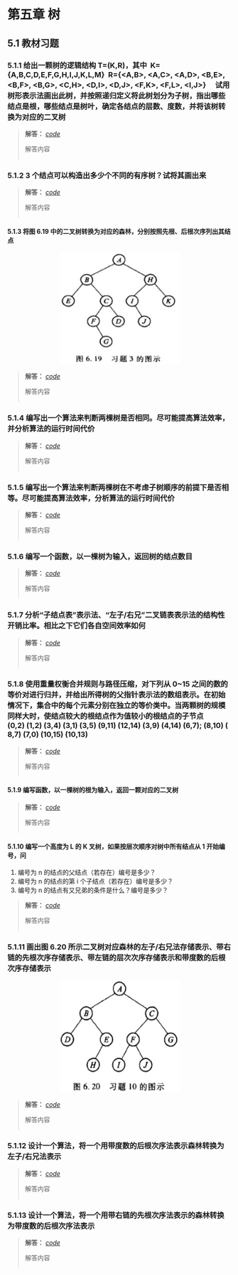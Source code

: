 # 第五章 树

## 5.1 教材习题

### 5.1.1 给出一颗树的逻辑结构 T=(K,R)，其中 &nbsp;K={A,B,C,D,E,F,G,H,I,J,K,L,M} &nbsp;R={<A,B>, <A,C>, <A,D>, <B,E>, <B,F>, <B,G>, <C,H>, <D,I>, <D,J>, <F,K>, <F,L>, <I,J>} &emsp;试用树形表示法画出此树，并按照递归定义将此树划分为子树，指出哪些结点是根，哪些结点是树叶，确定各结点的层数、度数，并将该树转换为对应的二叉树

> **解答：** _[code]()_
>
> 解答内容
>
> ```cpp
>
> ```

### 5.1.2 3 个结点可以构造出多少个不同的有序树？试将其画出来

> **解答：** _[code]()_
>
> 解答内容
>
> ```cpp
>
> ```

#### 5.1.3 将图 6.19 中的二叉树转换为对应的森林，分别按照先根、后根次序列出其结点

<div align="center"><img src="./images/5-1-3.jpg" alt="5-1-3" height=250 width=270/></div>

> **解答：** _[code]()_
>
> 解答内容
>
> ```cpp
>
> ```

### 5.1.4 编写出一个算法来判断两棵树是否相同。尽可能提高算法效率，并分析算法的运行时间代价

> **解答：** _[code]()_
>
> 解答内容
>
> ```cpp
>
> ```

### 5.1.5 编写出一个算法来判断两棵树在不考虑子树顺序的前提下是否相等。尽可能提高算法效率，分析算法的运行时间代价

> **解答：** _[code]()_
>
> 解答内容
>
> ```cpp
>
> ```

### 5.1.6 编写一个函数，以一棵树为输入，返回树的结点数目

> **解答：** _[code]()_
>
> 解答内容
>
> ```cpp
>
> ```

### 5.1.7 分析“子结点表”表示法、“左子/右兄”二叉链表表示法的结构性开销比率。相比之下它们各自空间效率如何

> **解答：** _[code]()_
>
> 解答内容
>
> ```cpp
>
> ```

### 5.1.8 使用重量权衡合并规则与路径压缩，对下列从 0~15 之间的数的等价对进行归并，并给出所得树的父指针表示法的数组表示。在初始情况下，集合中的每个元素分别在独立的等价类中。当两颗树的规模同样大时，使结点较大的根结点作为值较小的根结点的子节点 &emsp;&emsp;&emsp;(0,2)&nbsp;(1,2)&nbsp;(3,4)&nbsp;(3,1)&nbsp;(3,5)&nbsp;(9,11)&nbsp;(12,14)&nbsp;(3,9)&nbsp;(4,14)&nbsp;(6,7);&nbsp;(8,10)&nbsp;(8,7)&nbsp;(7,0)&nbsp;(10,15)&nbsp;(10,13)&nbsp;

> **解答：** _[code]()_
>
> 解答内容
>
> ```cpp
>
> ```

#### 5.1.9 编写函数，以一棵树的根为输入，返回一颗对应的二叉树

> **解答：** _[code]()_
>
> 解答内容
>
> ```cpp
>
> ```

#### 5.1.10 编写一个高度为 L 的 K 叉树，如果按层次顺序对树中所有结点从 1 开始编号，问

1. 编号为 n 的结点的父结点（若存在）编号是多少？
2. 编号为 n 的结点的第 i 个子结点（若存在）编号是多少？
3. 编号为 n 的结点有又兄弟的条件是什么？编号是多少？

> **解答：** _[code]()_
>
> 解答内容
>
> ```cpp
>
> ```

### 5.1.11 画出图 6.20 所示二叉树对应森林的左子/右兄法存储表示、带右链的先根次序存储表示、带左链的层次次序存储表示和带度数的后根次序存储表示

<div align="center"><img src="./images/5-1-11.jpg" alt="5-1-11" height=250 width=270 /></div>

> **解答：** _[code]()_
>
> 解答内容
>
> ```cpp
>
> ```

### 5.1.12 设计一个算法，将一个用带度数的后根次序法表示森林转换为左子/右兄法表示

> **解答：** _[code]()_
>
> 解答内容
>
> ```cpp
>
> ```

### 5.1.13 设计一个算法，将一个用带右链的先根次序法表示的森林转换为带度数的后根次序法表示

> **解答：** _[code]()_
>
> 解答内容
>
> ```cpp
>
> ```
